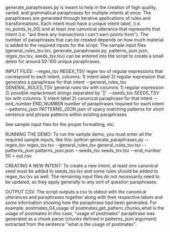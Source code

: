 generate_paraphrases.py is meant to help in the creation of high quality, varied, and grammatical paraphrases for multiple intents at once. The paraphrases are generated through iterative applications of rules and transformations. Each intent must have a unique intent label, (i.e. no_points_tx_00) and at least one canonical utterance that represents that intent (i.e. "are there any transactions i can't earn points from"). The number of paraphrases that can be created depends on how much material is added to the required inputs for the script. The sample input files (general_rules_tsv.tsv, generate_paraphrases.py, patterns_json.json, regex_tsv.tsv, seeds_tsv.tsv) can be entered into the script to create a small demo for around 50-100 unique paraphrases.

INPUT FILES:
  --regex_tsv REGEX_TSV
                        regex tsv of regular expressions that correspond to
                        each intent, columns: 1) intent label 2) regular
                        expression that generates a paraphrase for that intent
  --general_rules_tsv GENERAL_RULES_TSV
                        general rules tsv with columns: 1) regular expression
                        2) possible replacement strings separated by '||'
  --seeds_tsv SEEDS_TSV
                        tsv with columns: 1) intent label 2) canonical
                        paraphrase for that intent
  --end_number END_NUMBER
                        number of paraphrases required for each intent
  --patterns_json PATTERNS_JSON
                        json of spacy matching patterns for short sentence and
                        phrase patterns within existing paraphrases

See sample input files for the proper formatting, etc.

RUNNING THE DEMO:
To run the sample demo, you must enter all the required sample inputs, like this: 
	python generate_paraphrases.py --regex_tsv regex_tsv.tsv --general_rules_tsv general_rules_tsv.tsv --patterns_json patterns_json.json --seeds_tsv seeds_tsv.tsv --end_number 50 > out.csv


CREATING A NEW INTENT:
To create a new intent, at least one canonical seed must be added to seeds_tsv.tsv and some rules should be added to regex_tsv.tsv as well. The remaining input files do not necessarily need to be updated, as they apply generally to any sort of question paraphrases.

OUTPUT CSV:
The script outputs a csv to stdout with the canonical utterances and paraphrases together along with their respective labels and some information showing how the paraphrase had been generated. For example: 
	postmates_04,usage of postmates,get_pattern_chunks,what is the usage of postmates
In this case, "usage of postmates" paraphrase was generated as a chunk parse (chunks defined in patterns_json argument) extracted from the sentence "what is the usage of postmates". 

